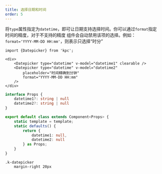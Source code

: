 ```yaml
---
title: 选择日期和时间
order: 5
---
```


将`type`属性指定为`datetime`，即可让日期支持选择时间。你可以通过`format`指定时间的精度，对于不支持的精度
组件会自动禁用该项的选择。例如：`format='YYYY-MM-DD HH:mm'`，则表示只选择“时分”

```vdt
import {Datepicker} from 'kpc';

<div>
    <Datepicker type="datetime" v-model="datetime1" clearable />
    <Datepicker type="datetime" v-model="datetime2" 
        placeholder="时间精确到分钟"
        format="YYYY-MM-DD HH:mm"
    />
</div>
```

```ts
interface Props {
    datetime1?: string | null
    datetime2?: string | null
}

export default class extends Component<Props> {
    static template = template;
    static defaults() {
        return {
            datetime1: null,
            datetime2: null
        } as Props;
    }
}
```

```styl
.k-datepicker
    margin-right 20px
```
